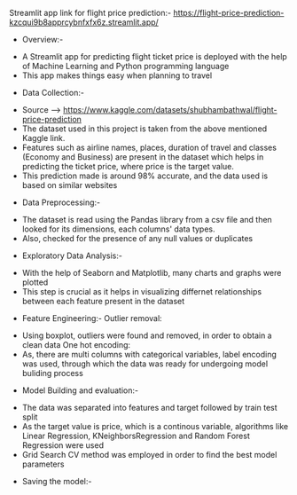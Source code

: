 Streamlit app link for flight price prediction:- https://flight-price-prediction-kzcqui9b8apprcybnfxfx6z.streamlit.app/
* Overview:-
- A Streamlit app for predicting flight ticket price is deployed with the help of Machine Learning and Python programming language
- This app makes things easy when planning to travel
  
* Data Collection:- 
- Source --> https://www.kaggle.com/datasets/shubhambathwal/flight-price-prediction
- The dataset used in this project is taken from the above mentioned Kaggle link.
- Features such as airline names, places, duration of travel and classes (Economy and Business) are present in the dataset which helps in predicting the ticket price, where price is the target value.
- This prediction made is around 98% accurate, and the data used is based on similar websites

* Data Preprocessing:-
- The dataset is read using the Pandas library from a csv file and then looked for its dimensions, each columns' data types.
- Also, checked for the presence of any null values or duplicates

* Exploratory Data Analysis:-
- With the help of Seaborn and Matplotlib, many charts and graphs were plotted
- This step is crucial as it helps in visualizing differnet relationships between each feature present in the dataset
  
* Feature Engineering:-
Outlier removal:
- Using boxplot, outliers were found and removed, in order to obtain a clean data
One hot encoding:
- As, there are multi columns with categorical variables, label encoding was used, through which the data was ready for undergoing model buliding process

* Model Building and evaluation:-
- The data was separated into features and target followed by train test split
- As the target value is price, which is a continous variable, algorithms like Linear Regression, KNeighborsRegression and Random Forest Regression were used
- Grid Search CV method was employed in order to find the best model parameters

* Saving the model:- 
